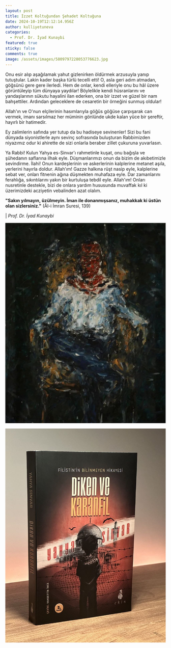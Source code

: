 ```yaml
---
layout: post
title: İzzet Koltuğundan Şehadet Koltuğuna
date: 2024-10-19T12:12:14.956Z
author: kulliyetuneva
categories:
  - Prof. Dr. İyad Kunaybi
featured: true
sticky: false
comments: true
image: /assets/images/5809797228053776623.jpg
---
```

Onu esir alıp aşağılamak yahut gizlenirken öldürmek arzusuyla yanıp tutuştular. Lakin kader başka türlü tecelli etti! O, asla geri adım atmadan, göğsünü gere gere ilerledi. Hem de onlar, kendi elleriyle onu bu hâl üzere görüntüleyip tüm dünyaya yaydılar! Böylelikle kendi hüsranlarını ve yandaşlarının sükutu hayalini ilan ederken, ona bir izzet ve güzel bir nam bahşettiler. Ardından geleceklere de cesaretin bir örneğini sunmuş oldular!

Allah'ın ve O'nun elçilerinin hasımlarıyla göğüs göğüse çarpışarak can vermek, imanı sarsılmaz her müminin gönlünde ukde kalan yüce bir şereftir, hayırlı bir hatimedir.

Ey zalimlerin safında yer tutup da bu hadiseye sevinenler! Sizi bu fani dünyada siyonistlerle aynı sevinç sofrasında buluşturan Rabbimizden niyazımız odur ki ahirette de sizi onlarla beraber zillet çukuruna yuvarlasın.

Ya Rabbi! Kulun Yahya es-Sinvar'ı rahmetinle kuşat, onu bağışla ve şühedanın saflarına ilhak eyle. Düşmanlarımızı onun da bizim de akıbetimizle sevindirme. İlahi! Onun kardeşlerinin ve askerlerinin kalplerine metanet aşıla, yerlerini hayırla doldur. Allah’ım! Gazze halkına rüşt nasip eyle, kalplerine sebat ver, onları fitnenin ağına düşmekten muhafaza eyle. Dar zamanlarını ferahlığa, sıkıntılarını yakın bir kurtuluşa tebdil eyle. Allah'ım! Onları nusretinle destekle, bizi de onlara yardım hususunda muvaffak kıl ki üzerimizdeki acziyetin vebalinden azat olalım.

**"Sakın yılmayın, üzülmeyin. İman ile donanmışsanız, muhakkak ki üstün olan sizlersiniz."** (Âl-i İmran Suresi, 139)

\| *Prof. Dr. İyad Kunaybi*

![](/assets/images/5809797228053776624.jpg)

![](/assets/images/5809797228053776627.jpg)